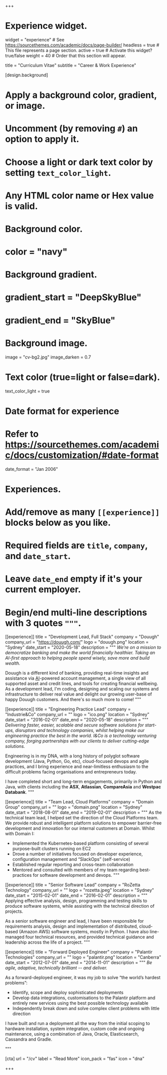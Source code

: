 +++
# Experience widget.
widget = "experience"  # See https://sourcethemes.com/academic/docs/page-builder/
headless = true  # This file represents a page section.
active = true  # Activate this widget? true/false
weight = 40  # Order that this section will appear.

title = "Curriculum Vitae"
subtitle = "Career & Work Experience"

[design.background]
  # Apply a background color, gradient, or image.
  #   Uncomment (by removing `#`) an option to apply it.
  #   Choose a light or dark text color by setting `text_color_light`.
  #   Any HTML color name or Hex value is valid.
  
  # Background color.
  # color = "navy"
  
  # Background gradient.
  # gradient_start = "DeepSkyBlue"
  # gradient_end = "SkyBlue"
  
  # Background image.
  image = "cv-bg2.jpg" 
  image_darken = 0.7

  # Text color (true=light or false=dark).
  text_color_light = true  

# Date format for experience
#   Refer to https://sourcethemes.com/academic/docs/customization/#date-format
date_format = "Jan 2006"

# Experiences.
#   Add/remove as many `[[experience]]` blocks below as you like.
#   Required fields are `title`, `company`, and `date_start`.
#   Leave `date_end` empty if it's your current employer.
#   Begin/end multi-line descriptions with 3 quotes `"""`.

[[experience]]
  title = "Development Lead, Full Stack"
  company = "Douugh"
  company_url = "https://douugh.com/"
  logo = "douugh.png"
  location = "Sydney"
  date_start = "2020-05-18"
  description = """
*_We’re on a mission to democratize banking and make the world financially healthier. Taking an AI-first approach to helping people spend wisely, save more and build wealth._*

Douugh is a different kind of banking, providing real-time insights and assistance via [AI](/notes/artificial-intelligence)-powered account management, a single view of all supported asset and credit lines, and tools for creating financial wellbeing. As a development lead, I'm coding, designing and scaling our systems and infrastructure to deliver real value and delight our growing user-base of happy Douugh customers. And there's so much more to come!
  """

[[experience]]
  title = "Engineering Practice Lead"
  company = "Industrie&Co"
  company_url = ""
  logo = "ico.png"
  location = "Sydney"
  date_start = "2016-02-01"
  date_end = "2020-05-18"
  description = """
_Delivering faster, easier, scalable and secure software solutions for start-ups, disruptors and technology companies, whilst helping make our engineering practice the best in the world. I&Co is a technology venturing company, forging partnerships with our
clients to deliver cutting-edge solutions._

Engineering is in my DNA, with a long history of polyglot software development (Java, Python, Go, etc), cloud-focused devops and agile practices, and I bring experience and near-limitless enthusiasm to the difficult problems facing organisations and entrepreneurs today.

I have completed short and long-term engagements, primarily in Python and Java, with clients including the **ASX**, **Atlassian**, **CompareAsia** and **Westpac Databank**.
  """

  [[experience]]
  title = "Team Lead, Cloud Platforms"
  company = "Domain Group"
  company_url = ""
  logo = "domain.png"
  location = "Sydney"
  date_start = "2018-08-01"
  date_end = "2019-02-01"
  description = """
As the technical team lead, I helped set the direction of the Cloud Platforms team. We provide robust and intelligent platform solutions to empower barrier-free development and innovation for our internal customers at Domain. Whilst with Domain I:

* Implemented the Kubernetes-based platform consisting of several purpose-built clusters running on EC2
* Drove a number of initiatives focused on developer experience, configuration management and “SlackOps” (self-service)
* Established regular reporting and cross-team collaboration
* Mentored and consulted with  members of my team regarding best-practices for software development and devops.
  """  

[[experience]]
  title = "Senior Software Lead"
  company = "RoZetta Technology"
  company_url = ""
  logo = "rozetta.jpeg"
  location = "Sydney"
  date_start = "2015-02-01"
  date_end = "2016-02-01"
  description = """
Applying effective analysis, design, programming and testing skills to produce software systems, while assisting with the technical direction of projects.

As a senior software engineer and lead, I have been responsible for requirements analysis, design and implementation of distributed, cloud-based (Amazon AWS) software systems, mostly in Python. I have also line-managed four technical resources, and provided technical guidance and leadership across the life of a project.
  """

[[experience]]
  title = "Forward Deployed Engineer"
  company = "Palantir Technologies"
  company_url = ""
  logo = "palantir.png"
  location = "Canberra"
  date_start = "2012-07-01"
  date_end = "2014-11-01"
  description = """
_Be agile, adaptive, technically brilliant -- and deliver._

As a forward-deployed engineer, it was  my job to solve “the world’s hardest problems”:

* Identify, scope and deploy sophisticated deployments
* Develop data integrations, customisations to the Palantir platform and entirely new services using the best possible technology available
* Independently break down and solve complex client problems with little direction

I have built and run a deployment all the way from the initial scoping to hardware installation, system integration, custom code and ongoing maintenance, using a combination of Java, Oracle, Elasticsearch, Cassandra and Gradle.

  """

[cta]
  url = "/cv"
  label = "Read More"
  icon_pack = "fas"
  icon = "dna"

+++
